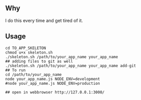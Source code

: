 ## Why
I do this every time and get tired of it. 

## Usage
	cd TO_APP_SKELETON
	chmod u+x skeleton.sh
	./skeleton.sh /path/to/your_app_name your_app_name
	## adding files to git as well
	./skeleton.sh /path/to/your_app_name your_app_name add-git
	## To run
	cd /path/to/your_app_name
	node your_app_name.js NODE_ENV=development
	#node your_app_name.js NODE_ENV=production
	
	## open in webbrowser http://127.0.0.1:3000/